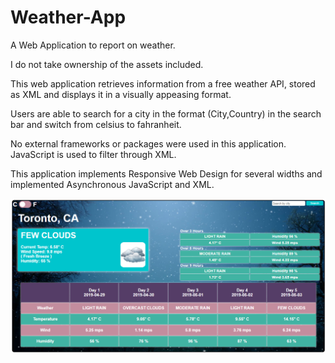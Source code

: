 # Weather-App
A Web Application to report on weather.

I do not take ownership of the assets included.

This web application retrieves information from a free weather API, stored as XML and displays it in a visually appeasing format.

Users are able to search for a city in the format (City,Country) in the search bar and switch from celsius to fahranheit.

No external frameworks or packages were used in this application. JavaScript is used to filter through XML.

This application implements Responsive Web Design for several widths and implemented Asynchronous JavaScript and XML.

![alt text](https://github.com/tonyshaocs/Weather-App/blob/master/Example.png)

